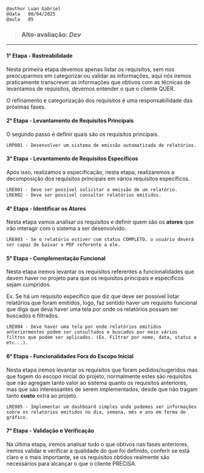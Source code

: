     @author Luan Gabriel
    @data   08/04/2025
    @aula   05
> ### Alto-avaliação: *Dev*

---

#### 1° Etapa - Rastreabilidade

Nesta primeira etapa devemos apenas listar os requisitos, sem nos preocuparmos em categorizar ou validar as informações, aqui nós iremos praticamente transcrever as informações que obtivos com as técnicas de levantamos de requisitos, devemos entender o que o cliente QUER.

O refinamento e categorização dos requisitos é uma responsabilidade das próximas fases.

#### 2° Etapa - Levantamento de Requisitos Princípais
O segundo passo é definir quais são os requisitos principais.

    LRP001 - Desenvolver um sistema de emissão automatizada de relatórios.

#### 3° Etapa - Levantamento de Requisitos Específicos

Após isso, realizamos a especificação, nesta etapa, realizaremos a decomposição dos requisitos principais em vários requisitos específicos.
    
    LRE001 - Deve ser possível solicitar a emissão de um relatório.
    LRE002 - Deve ser possível consultar relatórios emitidos.

#### 4° Etapa - Identificar os Atores

Nesta etapa vamos analisar os requisitos e definir quem são os **atores** que irão interagir com o sistema a ser desenvolvido.

    LRE003 - Se o relatório estiver com status COMPLETO, o usuário deverá ser capaz de baixar o PDF referente a ele.

#### 5° Etapa - Complementação Funcional

Nesta etapa iremos levantar os requisitos referentes a funcionalidades que devem haver no projeto para que os requisitos principais e especificos sejam cumpridos.

Ex. Se há um requisito especifico que diz que deve ser possível listar relatórios que foram emitidos, logo, faz sentido haver um requisito funcional que diga que deva haver uma tela por onde os relatórios possam ser buscados e filtrados.

    LRE004 - Deve haver uma tela por onde relatórios emitidos anteriormentes podem ser consultados e buscados por meio vários filtros que podem ser aplicados. (Ex. Filtrar por nome, data, status e etc...).


#### 6° Etapa - Funcionalidades Fora do Escopo Inicial

Nesta etapa iremos levantar os requisitos que foram pedidos/sugeridos mas que fogem do escopo inicial do projeto, normalmente estes são requisitos que não agregam tanto valor ao sistema quanto os requisitos anteriores, mas que são interessantes de serem implementados, desde que não tragam tanto **custo** extra ao projeto.

    LRE005 - Implementar um dashboard simples onde podemos ver informações sobre os relatórios emitidos no dia, semana, mês e ano em forma de gráfico.

#### 7° Etapa - Validação e Verificação

Na última etapa, iremos analisar tudo o que obtivos nas fases anteriores, iremos validar e verificar a qualidade do que foi definido, conferir se está claro e o mais importante, se os requisitos obtidos realmente são necessários para alcançar o que o cliente PRECISA.